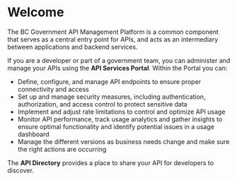 # Welcome

The BC Government API Management Platform is a common component that serves as a central entry point for APIs, and acts as an intermediary between applications and backend services. 

If you are a developer or part of a government team, you can administer and manage your APIs using the **API Services Portal**. Within the Portal you can: 

- Define, configure, and manage API endpoints to ensure proper connectivity and access
- Set up and manage security measures, including authentication, authorization, and access control to protect sensitive data
- Implement and adjust rate limitations to control and optimize API usage
- Monitor API performance, track usage analytics and gather insights to ensure optimal functionality and identify potential issues in a usage dashboard
- Manage the different versions as business needs change and make sure the right actions are occurring

The **API Directory** provides a place to share your API for developers to discover.